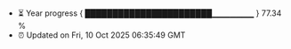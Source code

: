 - ⏳ Year progress { ███████████████████████▁▁▁▁▁▁▁ } 77.34 %
- ⏰ Updated on Fri, 10 Oct 2025 06:35:49 GMT

